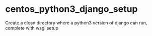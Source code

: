 centos_python3_django_setup
===========================

Create a clean directory where a python3 version of django can run, complete with wsgi setup
